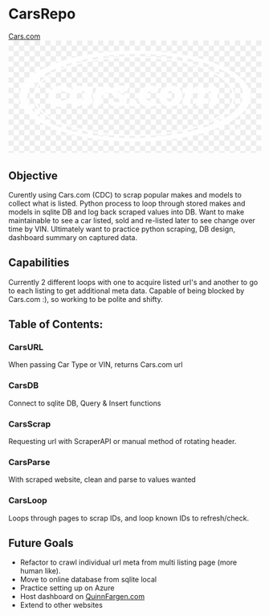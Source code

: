 # CarsRepo

[Cars.com](https://www.cars.com/ "Cars.com Homepage")
![logo](https://github.com/QuinnFargen/CarsRepo/blob/main/MakesModels/CarsDotComLogo.png )



## Objective
Curently using Cars.com (CDC) to scrap popular makes and models to collect what is listed. 
Python process to loop through stored makes and models in sqlite DB and log back scraped values into DB.
Want to make maintainable to see a car listed, sold and re-listed later to see change over time by VIN.
Ultimately want to practice python scraping, DB design, dashboard summary on captured data.

## Capabilities
Currently 2 different loops with one to acquire listed url's and another to go to each listing to get additional meta data.
Capable of being blocked by Cars.com :), so working to be polite and shifty.

## Table of Contents:
### CarsURL
When passing Car Type or VIN, returns Cars.com url
### CarsDB
Connect to sqlite DB, Query & Insert functions
### CarsScrap
Requesting url with ScraperAPI or manual method of rotating header.
### CarsParse
With scraped website, clean and parse to values wanted
### CarsLoop
Loops through pages to scrap IDs, and loop known IDs to refresh/check.


## Future Goals
+ Refactor to crawl individual url meta from multi listing page (more human like).
+ Move to online database from sqlite local
+ Practice setting up on Azure
+ Host dashboard on [QuinnFargen.com](https://quinnfargen.com/)
+ Extend to other websites